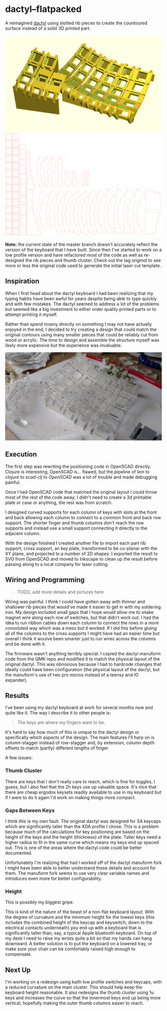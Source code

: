 # dactyl–flatpacked

A reimagined [dactyl](https://github.com/adereth/dactyl-keyboard) using slotted
rib pieces to create the countoured surface instead of a solid 3D printed part.

![Render](images/rendered-frame.png)
![Cutting template](images/rendered-template.png)

**Note:** the current state of the master branch doesn't accurately reflect the
version of the keyboard that I have built. Since then I've started to work on a
low profile version and have refactored most of the code as well as re-designed
the rib pieces and thumb cluster. Check out the tag _original_ to see more or
less the original code used to generate the initial laser cut template.


## Inspiration

When I first head about the dactyl keyboard I had been realizing that my typing
habits have been awful for years despite being able to type quickly and with few
mistakes. The dactyl seemed to address a lot of the problems but seemed like a
big investment to either order quality printed parts or to attempt printing it
myself.

Rather than spend moeny directly on something I may not have actually enjoyed in
the end, I decided to try creating a design that could match the original
contours using many smaller pieces that could be reliably cut from wood or
acrylic. The time to design and assemble the structure myself was likely more
expensive but the experience was invaluable.

![assembled](images/acrylic-assembled.jpg)


## Execution

The first step was rewriting the positioning code in OpenSCAD directly. Clojure
is interesting, OpenSCAD is... flawed, but the pipeline of _lein_ to _clojure_
to _scad-clj_ to _OpenSCAD_ was a lot of trouble and made debugging painful.

Once I had OpenSCAD code that matched the original layout I could throw most of
the rest of the code away; I didn't need to create a 3d printable plate or case
or anything, the rest was from scratch.

I designed curved supports for each column of keys with slots at the front and
back allowing each column to connect to a common front and back row support. The
shorter finger and thumb columns don't reach the row supports and instead use a
small support connecting it directly to the adjacent column.

With the design finished I created another file to import each part rib support,
cross support, an key plate, transformed to be co-planar with the XY plane, and
projected to a number of 2D shapes. I exported the result to SVG from OpenSCAD
and moved to Inkscape to clean up the result before passing along to a local
company for laser cutting.


## Wiring and Programming

> TODO, add more details and pictures here

Wiring was painful. I think I could have gotten away with thinner and shallower
rib pieces that would've made it easier to get in with my soldering iron. My
design included small gaps that I hope would allow me to snake magnet wire along
each row of switches, but that didn't work out. I had the idea to run ribbon
cables down each column to connect the rows in a more convoluted way which was a
mess but it worked. If I did this before gluing all of the columns to the cross
supports I might have had an easier time but overall I think it woulve been
smarter just to run wires across the columns and be done with it.

The firmware wasn't anything terribly special. I copied the dactyl manuform code
from the QMK repo and modified it to match the physical layout of the original
dactyl. This was obnoxious because I had to hardcode changes that ideally could
have been configuration (the physical layout of the dactyl, but the manuform's
use of two pro micros instead of a teensy and IO expander).


## Results

I've been using my dactyl keyboard at work for several months now and quite like
it. The way I describe it to other people is:

> The keys are where my fingers want to be.

It's hard to say how much of this is unique to the dactyl design or specifically
which aspects of the design. The main features I'll harp on is column-stagger
instead of row-stagger and, by extension, column depth offsets to match (partly)
different lengths of finger.

A few issues:

### Thumb Cluster

There are keys that I don't really care to reach, which is fine for toggles, I
guess, but I also feel that the 2h keys use up valuable space. It's nice that
there are cheap ergodox keysets readily available to use in my keyboard but if I
were to do it again I'd work on making things more compact.

### Gaps Between Keys

I think this is my own fault. The original dactyl was designed for SA keycaps
which are significantly taller than the XDA profile I chose. This is a problem
because much of the calculations for key positioning are based on the height of
the keys and the height (thickness) of the plate. Taller keys need a higher
radius to fit in the same curve which means my keys end up spaced out. This is
one of the areas where the dactyl code could be better documented.

Unfortunately I'm realizing that had I worked off of the dactyl manuform fork I
might have been able to better understand these details and account for them.
The manuform fork seems to use very clear variable names and introduces even
more for better configurability.

### Height

This is possibly my biggest gripe.

This is kind of the nature of the beast of a non-flat keyboard layout. With the
degree of curvature and the minimum height for the lowest keys (this includes
the combined height of the keycap and keyswitch, down to the electrical contacts
underneath) you end up with a keyboard that is significantly taller than, say, a
typical Apple bluetooth keyboard. On top of my desk I need to raise my wrists
quite a bit so that my hands can hang downward. A better solution is to put the
keyboard on a lowered tray, or make sure your chair can be comfortably raised
high enough to compensate.


## Next Up

I'm working on a redesign using kailh low profile switches and keycaps, with a
reduced curvature on the main cluster. This should help keep the keyboard height
reasonable. It also redesigns the thumb cluster using 1u keys and increases the
curve so that the innermost keys end up being more vertical, hopefully making
the outer thumb columns easier to reach.
